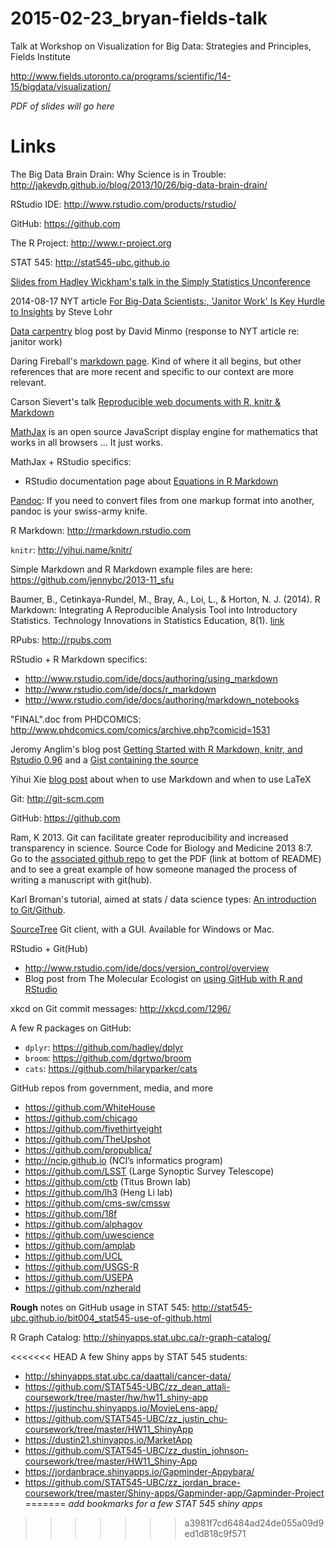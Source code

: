 # 2015-02-23_bryan-fields-talk
Talk at Workshop on Visualization for Big Data: Strategies and Principles, Fields Institute

<http://www.fields.utoronto.ca/programs/scientific/14-15/bigdata/visualization/>

*PDF of slides will go here*

Links
========================================================

The Big Data Brain Drain: Why Science is in Trouble: <http://jakevdp.github.io/blog/2013/10/26/big-data-brain-drain/>

RStudio IDE: <http://www.rstudio.com/products/rstudio/>

GitHub: <https://github.com>

The R Project: <http://www.r-project.org>

STAT 545: <http://stat545-ubc.github.io>

[Slides from Hadley Wickham's talk in the Simply Statistics Unconference](http://t.co/D931Og8mq3)

2014-08-17 NYT article [For Big-Data Scientists:, 'Janitor Work' Is Key Hurdle to Insights](http://www.nytimes.com/2014/08/18/technology/for-big-data-scientists-hurdle-to-insights-is-janitor-work.html?partner=rss&emc=rss&smid=tw-nytimesscience&_r=0) by Steve Lohr

[Data carpentry](http://mimno.infosci.cornell.edu/b/articles/carpentry/) blog post by David Minmo (response to NYT article re: janitor work)

Daring Fireball's [markdown page](http://daringfireball.net/projects/markdown/). Kind of where it all begins, but other references that are more recent and specific to our context are more relevant.

Carson Sievert's talk [Reproducible web documents with R, knitr & Markdown](http://cpsievert.github.io/slides/markdown/)

[MathJax](http://www.mathjax.org) is an open source JavaScript display engine for mathematics that works in all browsers ... It just works.

MathJax + RStudio specifics:

  * RStudio documentation page about [Equations in R Markdown](http://www.rstudio.com/ide/docs/authoring/using_markdown_equations)

[Pandoc](http://johnmacfarlane.net/pandoc/): If you need to convert files from one markup format into another, pandoc is your swiss-army knife. 

R Markdown: <http://rmarkdown.rstudio.com>

`knitr`: <http://yihui.name/knitr/>

Simple Markdown and R Markdown example files are here: <https://github.com/jennybc/2013-11_sfu>

Baumer, B., Cetinkaya-Rundel, M., Bray, A., Loi, L., & Horton, N. J. (2014). R Markdown: Integrating A Reproducible Analysis Tool into Introductory Statistics. Technology Innovations in Statistics Education, 8(1). [link](https://escholarship.org/uc/item/90b2f5xh)

RPubs: <http://rpubs.com>

RStudio + R Markdown specifics:

  * <http://www.rstudio.com/ide/docs/authoring/using_markdown>
  * <http://www.rstudio.com/ide/docs/r_markdown>
  * <http://www.rstudio.com/ide/docs/authoring/markdown_notebooks>

"FINAL".doc from PHDCOMICS: <http://www.phdcomics.com/comics/archive.php?comicid=1531> 

Jeromy Anglim's blog post [Getting Started with R Markdown, knitr, and Rstudio 0.96](http://jeromyanglim.blogspot.ca/2012/05/getting-started-with-r-markdown-knitr.html) and a [Gist containing the source](https://gist.github.com/jeromyanglim/2716336)

Yihui Xie [blog post](http://yihui.name/en/2013/10/markdown-or-latex/) about when to use Markdown and when to use LaTeX

Git: <http://git-scm.com>

GitHub: <https://github.com>

Ram, K 2013. Git can facilitate greater reproducibility and increased transparency in science. Source Code for Biology and Medicine 2013 8:7. Go to the [associated github repo](https://github.com/karthikram/smb_git) to get the PDF (link at bottom of README) and to see a great example of how someone managed the process of writing a manuscript with git(hub).

Karl Broman's tutorial, aimed at stats / data science types: [An introduction to Git/Github](http://kbroman.github.io/github_tutorial/).

[SourceTree](http://www.sourcetreeapp.com) Git client, with a GUI. Available for Windows or Mac.

RStudio + Git(Hub)

  * <http://www.rstudio.com/ide/docs/version_control/overview>
  * Blog post from The Molecular Ecologist on [using GitHub with R and RStudio](http://www.molecularecologist.com/2013/11/using-github-with-r-and-rstudio/)

xkcd on Git commit messages: <http://xkcd.com/1296/>

A few R packages on GitHub:

  * `dplyr`: <https://github.com/hadley/dplyr>
  * `broom`: <https://github.com/dgrtwo/broom>
  * `cats`: <https://github.com/hilaryparker/cats>

GitHub repos from government, media, and more

  * https://github.com/WhiteHouse
  * https://github.com/chicago
  * https://github.com/fivethirtyeight
  * https://github.com/TheUpshot
  * https://github.com/propublica/
  * http://ncip.github.io (NCI’s informatics program)
  * https://github.com/LSST (Large Synoptic Survey Telescope)
  * https://github.com/ctb (Titus Brown lab)
  * https://github.com/lh3 (Heng Li lab)
  * https://github.com/cms-sw/cmssw
  * https://github.com/18f
  * https://github.com/alphagov
  * https://github.com/uwescience
  * https://github.com/amplab
  * https://github.com/UCL
  * https://github.com/USGS-R
  * https://github.com/USEPA
  * https://github.com/nzherald

__Rough__ notes on GitHub usage in STAT 545: <http://stat545-ubc.github.io/bit004_stat545-use-of-github.html>

R Graph Catalog: <http://shinyapps.stat.ubc.ca/r-graph-catalog/>

<<<<<<< HEAD
A few Shiny apps by STAT 545 students:

  * <http://shinyapps.stat.ubc.ca/daattali/cancer-data/>
  * <https://github.com/STAT545-UBC/zz_dean_attali-coursework/tree/master/hw/hw11_shiny-app>
  * <https://justinchu.shinyapps.io/MovieLens-app/>
  * <https://github.com/STAT545-UBC/zz_justin_chu-coursework/tree/master/HW11_ShinyApp>
  * <https://dustin21.shinyapps.io/MarketApp>
  * <https://github.com/STAT545-UBC/zz_dustin_johnson-coursework/tree/master/HW11_Shiny-App>
  * <https://jordanbrace.shinyapps.io/Gapminder-Appybara/>
  * <https://github.com/STAT545-UBC/zz_jordan_brace-coursework/tree/master/Shiny-apps/Gapminder-app/Gapminder-Project>
=======
*add bookmarks for a few STAT 545 shiny apps*
>>>>>>> a3981f7cd6484ad24de055a09d9ed1d818c9f571
